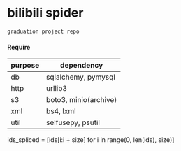 bilibili spider
=
    graduation project repo

#### Require

purpose|dependency
---|------
db|sqlalchemy, pymysql
http|urllib3
s3|boto3, minio(archive)
xml|bs4, lxml
util|selfusepy, psutil

ids_spliced = [ids[i:i + size] for i in range(0, len(ids), size)]